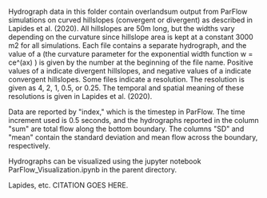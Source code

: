 
Hydrograph data in this folder contain overlandsum output from ParFlow simulations on curved hillslopes (convergent or divergent) as described in Lapides et al. (2020). All hillslopes are 50m long, but the widths vary depending on the curvature since hillslope area is kept at a constant 3000 m2 for all simulations. Each file contains a separate hydrograph, and the value of a (the curvature parameter for the exponential width function w = ce^(ax) ) is given by the number at the beginning of the file name. Positive values of a indicate divergent hillslopes, and negative values of a indicate convergent hillslopes. Some files indicate a resolution. The resolution is given as 4, 2, 1, 0.5, or 0.25. The temporal and spatial meaning of these resolutions is given in Lapides et al. (2020). 

Data are reported by "index," which is the timestep in ParFlow. The time increment used is 0.5 seconds, and the hydrographs reported in the column "sum" are total flow along the bottom boundary. The columns "SD" and "mean" contain the standard deviation and mean flow across the boundary, respectively.

Hydrographs can be visualized using the jupyter notebook ParFlow_Visualization.ipynb in the parent directory.

Lapides, etc. CITATION GOES HERE.
